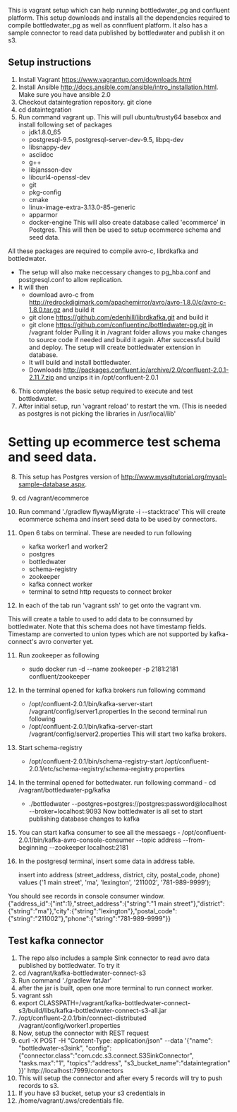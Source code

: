 This is vagrant setup which can help running bottledwater_pg and confluent platform. This setup downloads and installs all the dependencies required to compile bottledwater_pg as well as connfluent platform. It also has a sample connector to read data published by bottledwater and publish it on s3.

## Setup instructions
1. Install Vagrant https://www.vagrantup.com/downloads.html
2. Install Ansible http://docs.ansible.com/ansible/intro_installation.html. Make sure you have ansible 2.0
3. Checkout dataintegration repository.
   git clone 
4. cd dataintegration
5. Run command vagrant up.
   This will pull ubuntu/trusty64 basebox and install following set of packages
   - jdk1.8.0_65
   - postgresql-9.5, postgresql-server-dev-9.5, libpq-dev
   - libsnappy-dev
   - asciidoc
   - g++
   - libjansson-dev
   - libcurl4-openssl-dev
   - git
   - pkg-config
   - cmake
   - linux-image-extra-3.13.0-85-generic
   - apparmor
   - docker-engine
  This will also create database called 'ecommerce' in Postgres. This will then be used to setup ecommerce schema and seed data.

  All these packages are required to compile avro-c, librdkafka and bottledwater.
  * The setup will also make neccessary changes to pg_hba.conf and postgresql.conf to allow replication.
  * It will then 
      * download avro-c from http://redrockdigimark.com/apachemirror/avro/avro-1.8.0/c/avro-c-1.8.0.tar.gz and build it
      * git clone https://github.com/edenhill/librdkafka.git and build it
      * git clone https://github.com/confluentinc/bottledwater-pg.git in /vagrant folder
        Pulling it in /vagrant folder allows you make changes to source code if needed and build it again.
        After successful build and deploy. The setup will create bottledwater extension in database.
      * It will build and install bottledwater.
    * Downloads http://packages.confluent.io/archive/2.0/confluent-2.0.1-2.11.7.zip and unzips it in /opt/confluent-2.0.1
6. This completes the basic setup required to execute and test bottledwater.
7. After initial setup, run 'vagrant reload' to restart the vm. (This is needed as postgres is not picking the libraries in /usr/local/lib'
# Setting up ecommerce test schema and seed data.
8. This setup has Postgres version of http://www.mysqltutorial.org/mysql-sample-database.aspx. 
9. cd /vagrant/ecommerce
10. Run command './gradlew flywayMigrate -i --stacktrace'
This will create ecommerce schema and insert seed data to be used by connectors.

9. Open 6 tabs on terminal. These are needed to run following
    - kafka worker1 and worker2
    - postgres
    - bottledwater
    - schema-registry
    - zookeeper
    - kafka connect worker
    - terminal to setnd http requests to connect broker
10. In each of the tab run 'vagrant ssh' to get onto the vagrant vm.

This will create a table to used to add data to be connsumed by bottledwater.
Note that this schema does not have timestamp fields. Timestamp are converted to union types which are not supported by kafka-connect's avro converter yet.

11. Run zookeeper as following 
    - sudo docker run -d --name zookeeper -p 2181:2181 confluent/zookeeper
    
14. In the terminal opened for kafka brokers run following command
    - /opt/confluent-2.0.1/bin/kafka-server-start /vagrant/config/server1.properties
     In the second terminal run following
    - /opt/confluent-2.0.1/bin/kafka-server-start /vagrant/config/server2.properties
    This will start two kafka brokers.
15. Start schema-registry
    - /opt/confluent-2.0.1/bin/schema-registry-start /opt/confluent-2.0.1/etc/schema-registry/schema-registry.properties
    
16. In the terminal opened for bottedwater. run following command    - cd /vagrant/bottledwater-pg/kafka
    - ./bottledwater --postgres=postgres://postgres:password@localhost --broker=localhost:9093
    Now bottledwater is all set to start publishing database changes to kafka
  
 17. You can start kafka consumer to see all the messaegs
    - /opt/confluent-2.0.1/bin/kafka-avro-console-consumer --topic address --from-beginning --zookeeper localhost:2181
 18. In the postgresql terminal, insert some data in address table.
      
      insert into address (street_address, district, city, postal_code, phone) values ('1 main street', 'ma', 'lexington', '211002', '781-989-9999');

  You should see records in console consumer window.  
      {"address_id":{"int":1},"street_address":{"string":"1 main street"},"district":{"string":"ma"},"city":{"string":"lexington"},"postal_code":{"string":"211002"},"phone":{"string":"781-989-9999"}}
  
 ## Test kafka connector
 
 1. The repo also includes a sample Sink connector to read avro data published by bottledwater. To try it
 2. cd /vagrant/kafka-bottledwater-connect-s3
 3. Run command './gradlew fatJar'
 4. after the jar is built, open one more terminal to run connect worker.
 5. vagrant ssh
 6. export CLASSPATH=/vagrant/kafka-bottledwater-connect-s3/build/libs/kafka-bottledwater-connect-s3-all.jar
 7.  /opt/confluent-2.0.1/bin/connect-distributed /vagrant/config/worker1.properties
 8.  Now, setup the connector with REST request 
 9.  curl -X POST -H "Content-Type: application/json" --data '{"name": "bottledwater-s3sink", "config":    {"connector.class":"com.cdc.s3.connect.S3SinkConnector", "tasks.max":"1", "topics":"address", "s3_bucket_name":"dataintegration"  }}' http://localhost:7999/connectors
 10.  This will setup the connector and after every 5 records will try to push records to s3. 
 11.  If you have s3 bucket, setup your s3 credentials in
 12.  /home/vagrant/.aws/credentials file.
